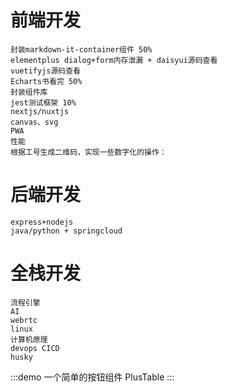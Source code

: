 # 前端开发
    封装markdown-it-container组件 50%
    elementplus dialog+form内存泄漏 + daisyui源码查看
    vuetifyjs源码查看
    Echarts书看完 50%
    封装组件库
    jest测试框架 10%
    nextjs/nuxtjs
    canvas、svg
    PWA
    性能
    根据工号生成二维码，实现一些数字化的操作： 
# 后端开发
    express+nodejs
    java/python + springcloud
# 全栈开发
    流程引擎
    AI
    webrtc
    linux
    计算机原理
    devops CICD
    husky

:::demo 一个简单的按钮组件
PlusTable
:::